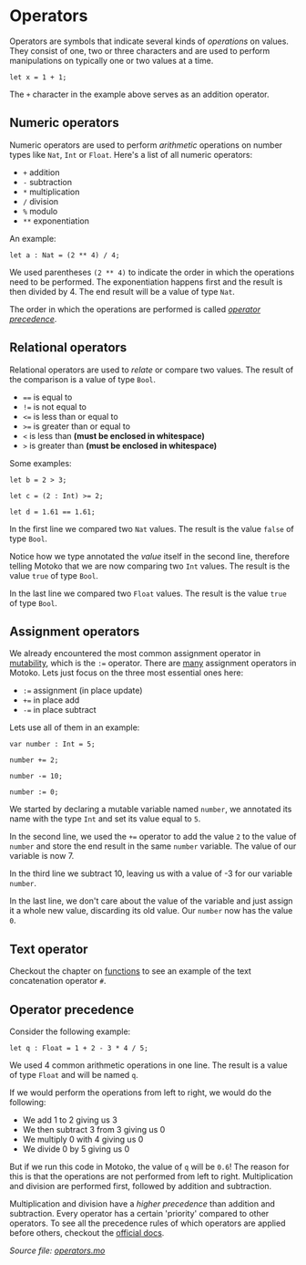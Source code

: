 # Operators
Operators are symbols that indicate several kinds of *operations* on values. They consist of one, two or three characters and are used to perform manipulations on typically one or two values at a time.

```motoko
let x = 1 + 1; 
```

The `+` character in the example above serves as an addition operator.

<!-- There are several kinds of operators in Motoko, namely `unary`, `relational`, `numeric`, `bitwise` and `assignment` operators (and one `text` operator). We will only cover a subset in this book. A full overview of all operators is available in the [official documentation](https://internetcomputer.org/docs/current/developer-docs/build/cdks/motoko-dfinity/language-manual#operators-and-types). -->

## Numeric operators
Numeric operators are used to perform *arithmetic* operations on number types like `Nat`, `Int` or `Float`. Here's a list of all numeric operators:

- `+`   addition
- `-`   subtraction
- `*`   multiplication
- `/`   division
- `%`   modulo
- `**`  exponentiation

An example:

```motoko
let a : Nat = (2 ** 4) / 4; 
```

We used parentheses `(2 ** 4)` to indicate the order in which the operations need to be performed. The exponentiation happens first and the result is then divided by 4. The end result will be a value of type `Nat`.

The order in which the operations are performed is called *[operator precedence](#operator-precedence)*. 

## Relational operators
Relational operators are used to *relate* or compare two values. The result of the comparison is a value of type `Bool`.

- `==`  is equal to
- `!=`  is not equal to
- `<=`	is less than or equal to
- `>=`	is greater than or equal to
- `<`	is less than **(must be enclosed in whitespace)**
- `>`	is greater than **(must be enclosed in whitespace)**

Some examples:

```motoko
let b = 2 > 3;

let c = (2 : Int) >= 2;

let d = 1.61 == 1.61;
```

In the first line we compared two `Nat` values. The result is the value `false` of type `Bool`.

Notice how we type annotated the *value* itself in the second line, therefore telling Motoko that we are now comparing two `Int` values. The result is the value `true` of type `Bool`.  

In the last line we compared two `Float` values. The result is the value `true` of type `Bool`.

## Assignment operators

We already encountered the most common assignment operator in [mutability](mutability.html), which is the `:=` operator. There are [many](https://internetcomputer.org/docs/current/developer-docs/build/cdks/motoko-dfinity/language-manual#assignment-operators) assignment operators in Motoko. Lets just focus on the three most essential ones here:

- `:=`	assignment (in place update)
- `+=`	in place add
- `-=`  in place subtract

Lets use all of them in an example:

```motoko
var number : Int = 5;

number += 2;

number -= 10;

number := 0;
```

We started by declaring a mutable variable named `number`, we annotated its name with the type `Int` and set its value equal to `5`.

In the second line, we used the `+=` operator to add the value `2` to the value of `number` and store the end result in the same `number` variable. The value of our variable is now 7. 

In the third line we subtract 10, leaving us with a value of -3 for our variable `number`. 

In the last line, we don't care about the value of the variable and just assign it a whole new value, discarding its old value. Our `number` now has the value `0`.

## Text operator
Checkout the chapter on [functions](functions.html) to see an example of the text concatenation operator `#`.

## Operator precedence
Consider the following example:

```motoko
let q : Float = 1 + 2 - 3 * 4 / 5;
```

We used 4 common arithmetic operations in one line. The result is a value of type `Float` and will be named `q`.

If we would perform the operations from left to right, we would do the following: 
- We add 1 to 2 giving us 3
- We then subtract 3 from 3 giving us 0
- We multiply 0 with 4 giving us 0
- We divide 0 by 5 giving us 0

But if we run this code in Motoko, the value of `q` will be `0.6`! The reason for this is that the operations are not performed from left to right. Multiplication and division are performed first, followed by addition and subtraction. 

Multiplication and division have a *higher precedence* than addition and subtraction. Every operator has a certain 'priority' compared to other operators. To see all the precedence rules of which operators are applied before others, checkout the [official docs](https://internetcomputer.org/docs/current/developer-docs/build/cdks/motoko-dfinity/language-manual#operator-and-keyword-precedence).   

*Source file: [operators.mo](operators.mo)*
